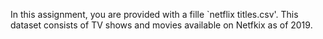 In this assignment, you are provided with a fille `netflix titles.csv'. This dataset consists of TV shows and movies available on Netfkix as of 2019.
